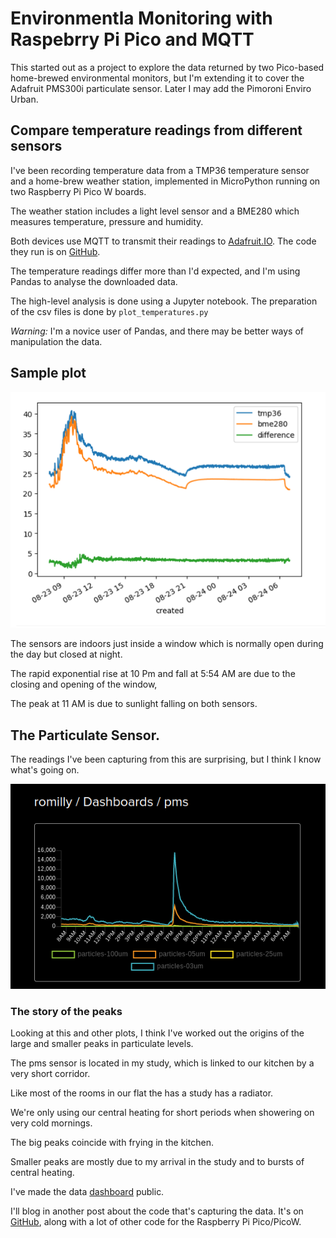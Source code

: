# Environmentla Monitoring with Raspebrry Pi Pico and MQTT

This started out as a project to explore the data returned by two Pico-based home-brewed environmental monitors,
but I'm extending it to cover the Adafruit PMS300i particulate sensor. Later I may add the Pimoroni Enviro Urban.

## Compare temperature readings from different sensors

I've been recording temperature data from a TMP36 temperature sensor
and a home-brew weather station, implemented in MicroPython running on two Raspberry Pi Pico W boards.

The weather station includes a light level sensor and a
BME280 which measures temperature, pressure and humidity.

Both devices use MQTT to transmit their readings to [Adafruit.IO](https://io.adafruit.com/).
The code they run is on [GitHub](https://github.com/romilly/pico-code/tree/master/src/pico_code/picow).

The temperature readings differ more than I'd expected, and I'm using Pandas to analyse the downloaded data.

The high-level analysis is done using a Jupyter notebook.
The preparation of the csv files is done by `plot_temperatures.py`

_Warning:_ I'm a novice user of Pandas, and there may be better ways of manipulation the data.

## Sample plot

![Sample data](notebooks/data/img/temp-diff.png)

The sensors are indoors just inside a window which is normally open during the day but closed at night.

The rapid exponential rise at 10 Pm and fall at 5:54 AM are due to the closing and opening of the window,

The peak at 11 AM is due to sunlight falling on both sensors.

## The Particulate Sensor.

The readings I've been capturing from this are surprising, but I think I know what's going on.

![plot](notebooks/data/img/pms-20221015.png)

### The story of the peaks

Looking at this and other plots, I think I've worked out the origins of the large and smaller peaks in
particulate levels.

The pms sensor is located in my study, which is linked to our kitchen by a very short corridor.

Like most of the rooms in our flat the has a study has a radiator.

We're only using our central heating for short periods when showering on very cold mornings.

The big peaks coincide with frying in the kitchen.

Smaller peaks are mostly due to my arrival in the study and to bursts of central heating.

I've made the data [dashboard](https://io.adafruit.com/romilly/dashboards/pms) public.

I'll blog in another post about the code that's capturing the data.
It's on [GitHub](https://github.com/romilly/pico-code), along with a lot of other code for
the Raspberry Pi Pico/PicoW.